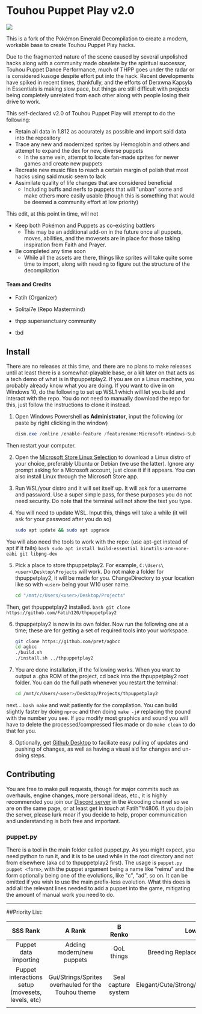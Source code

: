 # Touhou Puppet Play v2.0

![](https://repository-images.githubusercontent.com/430729681/04bd2d85-e736-42c2-bb00-c1c80e7df4c0)

This is a fork of the Pokémon Emerald Decompilation to create a modern, workable base to create Touhou Puppet Play hacks.

Due to the fragmented nature of the scene caused by several unpolished hacks along with a community made obselete by the spiritual successor, Touhou Puppet Dance Performance, much of THPP goes under the radar or is considered kusoge despite effort put into the hack. Recent developments have spiked in recent times, thankfully, and the efforts of Derxwna Kapsyla in Essentials is making slow pace, but things are still difficult with projects being completely unrelated from each other along with people losing their drive to work.

This self-declared v2.0 of Touhou Puppet Play will attempt to do the following:

* Retain all data in 1.812 as accurately as possible and import said data into the repository
* Trace any new and modernized sprites by Hemoglobin and others and attempt to expand the dex for new, diverse puppets
  * In the same vein, attempt to locate fan-made sprites for newer games and create new puppets
* Recreate new music files to reach a certain margin of polish that most hacks using said music seem to lack
* Assimilate quality of life changes that are considered beneficial
  * Including buffs and nerfs to puppets that will "unban" some and make others more easily usable (though this is something that would be deemed a community effort at low priority) 

This edit, at this point in time, will not

* Keep both Pokémon and Puppets as co-existing battlers
  * This may be an additional add-on in the future once all puppets, moves, abilities, and the movesets are in place for those taking inspiration from Faith and Prayer.
* Be completed any time soon
  * While all the assets are there, things like sprites will take quite some time to import, along with needing to figure out the structure of the decompilation

#### Team and Credits
- Fatih (Organizer)
- Solitai7e (Repo Mastermind)


- thpp supersanctuary community
- tbd

## Install

There are no releases at this time, and there are no plans to make releases until at least there is a somewhat-playable base, or a kit later on that acts as a tech demo of what is in thpuppetplay2. If you are on a Linux machine, you probably already know what you are doing. If you want to dive in on Windows 10, do the following to set up WSL1 which will let you build and interact with the repo. You do not need to manually download the repo for this, just follow the instructions to clone it instead.

1. Open Windows Powershell **as Administrator**, input the following (or paste by right clicking in the window)
    ```powershell
    dism.exe /online /enable-feature /featurename:Microsoft-Windows-Subsystem-Linux /all /norestart
    ```
Then restart your computer.

2. Open the [Microsoft Store Linux Selection](https://aka.ms/wslstore) to download a Linux distro of your choice, preferably Ubuntu or Debian (we use the latter). Ignore any prompt asking for a Microsoft account, just close it if it appears. You can also install Linux through the Microsoft Store app.

3. Run WSL/your distro and it will set itself up. It will ask for a username and password. Use a super simple pass, for these purposes you do not need security. Do note that the terminal will not show the text you type.

4. You will need to update WSL. Input this, things will take a while (it will ask for your password after you do so)
    ```bash
    sudo apt update && sudo apt upgrade
    ```
You will also need the tools to work with the repo: (use apt-get instead of apt if it fails)
    ```bash
    sudo apt install build-essential binutils-arm-none-eabi git libpng-dev
    ```

5. Pick a place to store thpuppetplay2. For example, `C:\Users\<user>\Desktop\Projects` will work. Do not make a folder for thpuppetplay2, it will be made for you. ChangeDirectory to your location like so with `<user>` being your W10 user name.
    ```bash
    cd "/mnt/c/Users/<user>/Desktop/Projects"
    ```
Then, get thpuppetplay2 installed.
    ```bash
    git clone https://github.com/Fatih120/thpuppetplay2
    ```

6. thpuppetplay2 is now in its own folder. Now run the following one at a time; these are for getting a set of required tools into your workspace.
    ```bash
    git clone https://github.com/pret/agbcc
    cd agbcc
    ./build.sh
    ./install.sh ../thpuppetplay2
    ```

7. You are done installation, if the following works. When you want to output a .gba ROM of the project, cd back into the thpuppetplay2 root folder. You can do the full path whenever you restart the terminal:
    ```bash
    cd /mnt/c/Users/<user>/Desktop/Projects/thpuppetplay2
    ```
next...
    ```bash
    make```
and wait patiently for the compilation. You can build slightly faster by doing `nproc` and then doing `make -j#` replacing the pound with the number you see. If you modify most graphics and sound you will have to delete the processed/compressed files made or do `make clean` to do that for you.

8. Optionally, get [Github Desktop](https://desktop.github.com/) to faciliate easy pulling of updates and pushing of changes, as well as having a visual aid for changes and un-doing steps.

## Contributing

You are free to make pull requests, though for major commits such as overhauls, engine changes, more personal ideas, etc., it is highly recommended you join our [Discord server](https://discord.gg/VGH3EWp) in the #cooding channel so we are on the same page, or at least get in touch at Fatih™#4806. If you do join the server, please lurk moar if you decide to help, proper communication and understanding is both free and important.

### puppet.py

There is a tool in the main folder called puppet.py. As you might expect, you need python to run it, and it is to be used while in the root directory and not from elsewhere (aka cd to thpuppetplay2 first).
The usage is `puppet.py puppet <form>`, with the puppet argument being a name like "reimu" and the form optionally being one of the evolutions, like "c", "ad", so on. It can be omitted if you wish to use the main prefix-less evolution.
What this does is add all the relevant lines needed to add a puppet into the game, mitigating the amount of manual work you need to do.

------------

##Priority List:

| SSS Rank |  A Rank | B Renko  | Low  |
| :------------: | :------------: | :------------: | :------------: |
| Puppet data importing | Adding modern/new puppets | QoL things | Breeding Replacement System |
| Puppet interactions setup (movesets, levels, etc) | Gui/Strings/Sprites overhauled for the Touhou theme | Seal capture system | Elegant/Cute/Strong/Wise/Charismatic |
|  |  |  |  |
